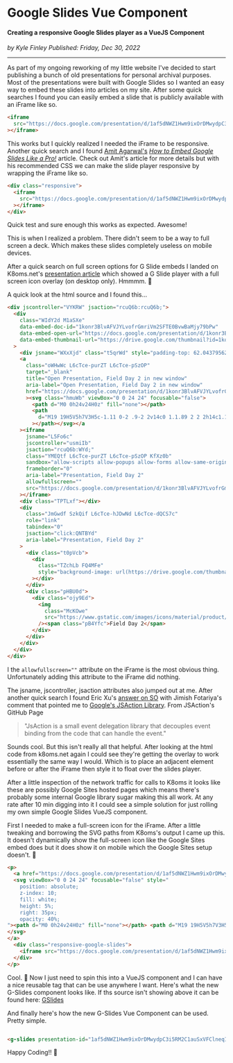 # Google Slides Vue Component

#### Creating a responsive Google Slides player as a VueJS Component

_<div class="article-meta-data"> by Kyle Finley</span> Published:
<time itemprop="pubdate" datetime="12/30/2022">Friday, Dec 30, 2022</time></div>_

---

As part of my ongoing reworking of my little website I've decided to start publishing a
bunch of old presentations for personal archival purposes. Most of the presentations were
built with Google Slides so I wanted an easy way to embed these slides into articles on my
site. After some quick searches I found you can easily embed a slide that is publicly
available with an iFrame like so.

```html
<iframe
  src="https://docs.google.com/presentation/d/1af5dNWZ1Hwm9ixOrDMwydpC3i5RM2C1auSxVFClneqI/embed"
></iframe>
```

This works but I quickly realized I needed the iFrame to be responsive. Another quick
search and I found [Amit Agarwal's](https://twitter.com/labnol)
_[How to Embed Google Slides Like a Pro!](https://www.labnol.org/embed-google-slides-200615)_
article. Check out Amit's article for more details but with his recommended CSS we can
make the slide player responsive by wrapping the iFrame like so.

```html
<div class="responsive">
  <iframe
    src="https://docs.google.com/presentation/d/1af5dNWZ1Hwm9ixOrDMwydpC3i5RM2C1auSxVFClneqI/embed"
  ></iframe>
</div>
```

Quick test and sure enough this works as expected. Awesome!

This is when I realized a problem. There didn't seem to be a way to full screen a deck.
Which makes these slides completely useless on mobile devices.

After a quick search on full screen options for G Slide embeds I landed on K8oms.net's
[presentation article](https://www.k8oms.net/images/presentations) which showed a G Slide
player with a full screen icon overlay (on desktop only). Hmmmm. :thinking:

A quick look at the html source and I found this...

```html
<div jscontroller="VYKRW" jsaction="rcuQ6b:rcuQ6b;">
  <div
    class="WIdY2d M1aSXe"
    data-embed-doc-id="1konr3BlvAFVJYLvofrGmriVm2SFTE0BvwBaMjy79bPw"
    data-embed-open-url="https://docs.google.com/presentation/d/1konr3BlvAFVJYLvofrGmriVm2SFTE0BvwBaMjy79bPw/present"
    data-embed-thumbnail-url="https://drive.google.com/thumbnail?id=1konr3BlvAFVJYLvofrGmriVm2SFTE0BvwBaMjy79bPw&amp;sz=w967-h540-p-k-nu"
  >
    <div jsname="WXxXjd" class="t5qrWd" style="padding-top: 62.0437956204%"></div>
    <a
      class="oWHwWc L6cTce-purZT L6cTce-pSzOP"
      target="_blank"
      title="Open Presentation, Field Day 2 in new window"
      aria-label="Open Presentation, Field Day 2 in new window"
      href="https://docs.google.com/presentation/d/1konr3BlvAFVJYLvofrGmriVm2SFTE0BvwBaMjy79bPw/present"
      ><svg class="hmuWb" viewBox="0 0 24 24" focusable="false">
        <path d="M0 0h24v24H0z" fill="none"></path>
        <path
          d="M19 19H5V5h7V3H5c-1.11 0-2 .9-2 2v14c0 1.1.89 2 2 2h14c1.1 0 2-.9 2-2v-7h-2v7zM14 3v2h3.59l-9.83 9.83 1.41 1.41L19 6.41V10h2V3h-7z"
        ></path></svg></a
    ><iframe
      jsname="L5Fo6c"
      jscontroller="usmiIb"
      jsaction="rcuQ6b:WYd;"
      class="YMEQtf L6cTce-purZT L6cTce-pSzOP KfXz0b"
      sandbox="allow-scripts allow-popups allow-forms allow-same-origin allow-popups-to-escape-sandbox allow-downloads allow-modals"
      frameborder="0"
      aria-label="Presentation, Field Day 2"
      allowfullscreen=""
      src="https://docs.google.com/presentation/d/1konr3BlvAFVJYLvofrGmriVm2SFTE0BvwBaMjy79bPw/embed?delayms=3000&amp;loop=true&amp;start=true"
    ></iframe>
    <div class="TPTLxf"></div>
    <div
      class="JmGwdf SzkQif L6cTce-hJDwNd L6cTce-dQCS7c"
      role="link"
      tabindex="0"
      jsaction="click:QNTBYd"
      aria-label="Presentation, Field Day 2"
    >
      <div class="t0pVcb">
        <div
          class="TZchLb FQ4MFe"
          style="background-image: url(https://drive.google.com/thumbnail?id=1konr3BlvAFVJYLvofrGmriVm2SFTE0BvwBaMjy79bPw&amp;sz=w967-h540-p-k-nu);"
        ></div>
      </div>
      <div class="pHBU0d">
        <div class="ojy9Ed">
          <img
            class="McKOwe"
            src="https://www.gstatic.com/images/icons/material/product/1x/slides_32dp.png"
          /><span class="pB4Yfc">Field Day 2</span>
        </div>
      </div>
    </div>
  </div>
</div>
```

I the ```allowfullscreen=""``` attribute on the iFrame is the most obvious thing. Unfortunately adding this attribute to the iFrame did nothing.

The jsname, jscontroller, jsaction attributes also jumped out at me. After another quick search I found Eric Xu's [answer on SO](https://stackoverflow.com/a/65461417) with Jimish Fotariya's comment that pointed me to [Google's JSAction Library](https://github.com/google/jsaction). From JSAction's GitHub Page

> "JsAction is a small event delegation library that decouples event binding from the code that can handle the event."

Sounds cool. But this isn't really all that helpful. After looking at the html code from k8oms.net again I could see they're getting the overlay to work essentially the same way I would. Which is to place an adjacent element before or after the iFrame then style it to float over the slides player.

After a little inspection of the network traffic for calls to K8oms it looks like these are possibly Google Sites hosted pages which means there's probably some internal Google library sugar making this all work. At any rate after 10 min digging into it I could see a simple solution for just rolling my own simple Google Slides VueJS component.

First I needed to make a full-screen icon for the iFrame. After a little tweaking and borrowing the SVG paths from K8oms's output I came up this. It doesn't dynamically show the full-screen icon like the Google Sites embed does but it does show it on mobile which the Google Sites setup doesn't. :rocket:

```html
<p>
  <a href="https://docs.google.com/presentation/d/1af5dNWZ1Hwm9ixOrDMwydpC3i5RM2C1auSxVFClneqI/present" target="_blank">
  <svg viewBox="0 0 24 24" focusable="false" style="
    position: absolute;
    z-index: 10;
    fill: white;
    height: 5%;
    right: 35px;
    opacity: 40%;
"><path d="M0 0h24v24H0z" fill="none"></path> <path d="M19 19H5V5h7V3H5c-1.11 0-2 .9-2 2v14c0 1.1.89 2 2 2h14c1.1 0 2-.9 2-2v-7h-2v7zM14 3v2h3.59l-9.83 9.83 1.41 1.41L19 6.41V10h2V3h-7z"></path>
</svg>
</a>
  <div class="responsive-google-slides">
    <iframe src="https://docs.google.com/presentation/d/1af5dNWZ1Hwm9ixOrDMwydpC3i5RM2C1auSxVFClneqI/embed" allowfullscreen></iframe>
  </div>
</p>

```

Cool. :partying_face: Now I just need to spin this into a VueJS component and I can have a nice reusable tag that can be use anywhere I want. Here's what the new G-Slides component looks like. If ths source isn't showing above it can be found here: [GSlides](https://github.com/kfinley/KyleFinley.net/blob/main/packages/vue2-client/src/components/GSlides.vue)
<git-hub-source-code lang="html" path="https://api.github.com/repos/kfinley/KyleFinley.net/contents/packages/vue2-client/src/components/GSlides.vue"/>

And finally here's how the new G-Slides Vue Component can be used. Pretty simple.

```html

<g-slides presentation-id="1af5dNWZ1Hwm9ixOrDMwydpC3i5RM2C1auSxVFClneqI" label="IaC with CDK"></g-slides>

```

Happy Coding!! :beers:
